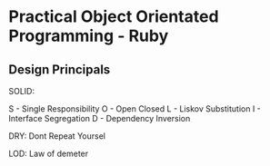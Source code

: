 Practical Object Orientated Programming - Ruby
===============

Design Principals
---

SOLID:

S - Single Responsibility
O - Open Closed
L - Liskov Substitution
I - Interface Segregation
D - Dependency Inversion

DRY: Dont Repeat Yoursel

LOD: Law of demeter



